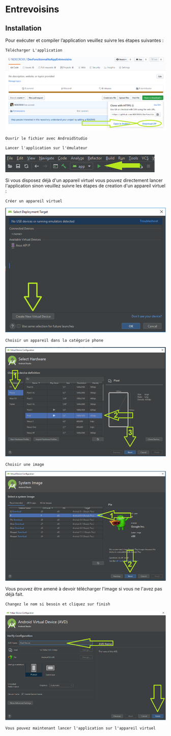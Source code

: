 # Entrevoisins

## Installation

Pour exécuter et compiler l’application veuillez suivre les étapes suivantes :

```
Télécharger L'application
```
[![DownloadZIP](./ImageReadme/DownloadZIP.PNG)]()

```
Ouvrir le fichier avec AndroidStudio
```
```
Lancer l'application sur l'émulateur
```
[![Play](./ImageReadme/Play.PNG)]()

Si vous disposez déjà d'un appareil virtuel vous pouvez directement lancer l'application sinon veuillez suivre 
les étapes de creation d'un appareil virtuel :

```
Créer un appareil virtuel
```
[![SelectDevice](./ImageReadme/SelectDevice.png)]()

```
Choisir un appareil dans la catégorie phone
```
[![ChoiceDevice](./ImageReadme/ChoiceDevice.PNG)]()

```
Choisir une image
```
[![ImagePie](./ImageReadme/ImagePie.PNG)]()

Vous pouvez être amené à devoir télécharger l'image si vous ne l'avez pas déjà fait.

```
Changez le nom si besoin et cliquez sur finish
```
[![Finish](./ImageReadme/Finish.PNG)]()

```
Vous pouvez maintenant lancer l'application sur l'appareil virtuel
```


